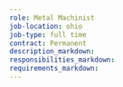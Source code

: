 ```yaml
---
role: Metal Machinist
job-location: ohio
job-type: full time
contract: Permanent
description_markdown:
responsibilities_markdown:
requirements_markdown:
---
```

